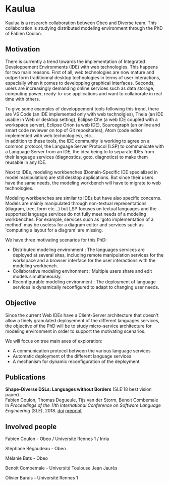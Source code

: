 Kaulua
======

Kaulua is a research collaboration between Obeo and Diverse team.
This collaboration is studying distributed modeling environment through the PhD of Fabien Coulon.


Motivation
----------

There is currently a trend towards the implementation of Integrated Developpement Environments (IDE) with web technologies.
This happens for two main reasons. 
First of all, web technologies are now mature and outperform traditionnal desktop technologies in terms of user interactions, especially when it comes to developping graphical interfaces.
Seconds, users are increasingly demanding online services such as data storage, computing power, ready-to-use applications and want to collaborate in real time with others.

To give some examples of developpement tools following this trend, there are VS Code (an IDE implemented only with web technolgies), Theia (an IDE usable in Web or desktop setting), Eclipse Che (a web IDE coupled with a workspace server), Eclipse Orion (a web IDE), Sourcegraph (an online and smart code reviewer on top of Git repositories), Atom (code editor implemented with web technologies), etc... <br>
In addition to these tools, the IDE community is working to agree on a common protocol, the Language Server Protocol (LSP) to communicate with a Language Server from an IDE, the idea being to to separate IDEs from their language services (diagnostics, goto, diagnotics) to make them reusable in any IDE.

Next to IDEs, modeling workbenches (Domain-Specific IDE specialized in model manipulation) are still desktop applications. But since their users have the same needs, the modeling workbench will have to migrate to web technologies. 

Modeling workbenches are similar to IDEs but have also specific concerns.
Models are mainly manipulated through non-textual representations (diagram, tree, form etc...) but LSP focuses on textual languages and the supported language services do not fully meet needs of a modeling workbenches. For example, services such as 'goto implementation of a method' may be useless for a diagram editor and services such as 'computing a layout for a diagram' are missing.

We have three motivating scenarios for this PhD:
 - Distributed modeling environment :
   The languages services are deployed at several sites, including remote manipulation services for the workspace and a browser interface for the user interactions with the modeling workbench.
 - Collaborative modeling environment :
   Multiple users share and edit models simultaneously.
 - Reconfigurable modeling environment :
   The deployment of language services is dynamically reconfigured to adapt to changing user needs.

Objective
---------

Since the current Web IDEs have a Client-Server architecture that doesn't allow a finely granulated deployement of the different languages services, the objective of the PhD will be to study micro-service architecture for modeling environment in order to support the motivating scenarios.


We will focus on tree main axes of exploration:
 - A communication protocol between the various language services
 - Automatic deployment of the different language services
 - A mechanism for dynamic reconfiguration of the deployment


Publications
------------

**Shape-Diverse DSLs: Languages without Borders** (SLE’18 best vision paper) <br>
Fabien Coulon, Thomas Degueule, Tijs van der Storm, Benoit Combemale <br>
In *Proceedings of the 11th International Conference on Software Language Engineering* (SLE), 2018.
[doi](https://dx.doi.org/10.1145/3276604.3276623) [preprint](https://hal.archives-ouvertes.fr/hal-01889155)

Involved people
---------------

Fabien Coulon - Obeo / Université Rennes 1 / Inria

Stéphane Bégaudeau - Obeo

Mélanie Bats - Obeo

Benoit Combemale - Université Toulouse Jean Jaurès

Olivier Barais - Université Rennes 1


